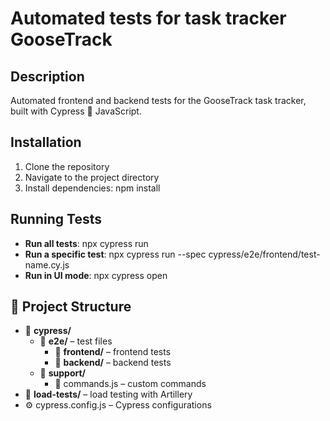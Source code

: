 # Automated tests for task tracker GooseTrack

## Description
Automated frontend and backend tests for the GooseTrack task tracker, built with Cypress 🌲 JavaScript.

## Installation
1. Clone the repository
2. Navigate to the project directory
3. Install dependencies: npm install

## Running Tests
- **Run all tests**: npx cypress run
- **Run a specific test**: npx cypress run --spec cypress/e2e/frontend/test-name.cy.js
- **Run in UI mode**: npx cypress open

## 📂 Project Structure
- 📁 **cypress/**
  - 📁 **e2e/** – test files  
    - 📁 **frontend/** – frontend tests  
    - 📁 **backend/** – backend tests  
  - 📁 **support/**  
    - 📄 commands.js – custom commands  
- 📁 **load-tests/** – load testing with Artillery  
- ⚙️ cypress.config.js – Cypress configurations